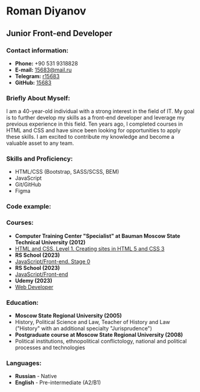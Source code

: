 # **Roman Diyanov** #
## **Junior Front-end Developer**
### **Contact information:**
* **Phone:** +90 531 9318828
* **E-mail:** 15683@mail.ru
* **Telegram:** [r15683](https://t.me/r15683)
* **GitHub:** [15683](https://github.com/15683)

### **Briefly About Myself:**
I am a 40-year-old individual with a strong interest in the field of IT. My goal is to further develop my skills as a front-end developer and leverage my previous experience in this field. Ten years ago, I completed courses in HTML and CSS and have since been looking for opportunities to apply these skills. I am excited to contribute my knowledge and become a valuable asset to any team.

### **Skills and Proficiency:**
* HTML/CSS (Bootstrap, SASS/SCSS, BEM)
* JavaScript
* Git/GitHub
* Figma

### **Code example:**


### **Courses**:
* **Computer Training Center "Specialist" at Bauman Moscow State Technical University (2012)** 
 * [HTML and CSS. Level 1. Creating sites in HTML 5 and CSS 3](https://www.specialist.ru/course/eichtml-b) 
* **RS School (2023)** 
 * [JavaScript/Front-end. Stage 0](https://rs.school/js-stage0/)
* **RS School (2023)** 
 * [JavaScript/Front-end](https://rs.school/js/)
* **Udemy (2023)**
 * [Web Developer](https://www.udemy.com/course/webdeveloper/)


### **Education:**
* **Moscow State Regional University (2005)**
 * History, Political Science and Law, Teacher of History and Law ("History" with an additional specialty "Jurisprudence")
* **Postgraduate course at Moscow State Regional University (2008)**
 * Political institutions, ethnopolitical conflictology, national and political processes and technologies

### **Languages:**
* **Russian** - Native
* **English** - Pre-intermediate (A2/B1)